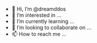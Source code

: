 - 👋 Hi, I’m @dreamddos
- 👀 I’m interested in ...
- 🌱 I’m currently learning ...
- 💞️ I’m looking to collaborate on ...
- 📫 How to reach me ...

<!---
dreamddos/dreamddos is a ✨ special ✨ repository because its `README.md` (this file) appears on your GitHub profile.
You can click the Preview link to take a look at your changes.
--->
